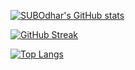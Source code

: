
[![SUBOdhar's GitHub stats](https://github-readme-stats.vercel.app/api?username=SUBOdhar&show_icons=true&theme=radical&count_private=true)](https://github.com/anuraghazra/github-readme-stats)

[![GitHub Streak](https://github-readme-streak-stats.herokuapp.com/?user=SUBOdhar&theme=dark)](https://git.io/streak-stats)

[![Top Langs](https://github-readme-stats.vercel.app/api/top-langs/?username=SUBOdhar&layout=compact)](https://github.com/anuraghazra/github-readme-stats)

